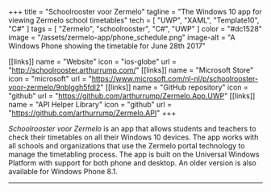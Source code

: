 +++
title = "Schoolrooster voor Zermelo"
tagline = "The Windows 10 app for viewing Zermelo school timetables"
tech = [ "UWP", "XAML", "Template10", "C#" ]
tags = [ "Zermelo", "schoolrooster", "C#", "UWP" ]
color = "#dc1528"
image = "/assets/zermelo-app/phone_schedule.png"
image-alt = "A Windows Phone showing the timetable for June 28th 2017"

[[links]]
name = "Website"
icon = "ios-globe"
url = "http://schoolrooster.arthurrump.com/"
[[links]]
name = "Microsoft Store"
icon = "microsoft"
url = "https://www.microsoft.com/nl-nl/p/schoolrooster-voor-zermelo/9nblggh5fdl2"
[[links]]
name = "GitHub repository"
icon = "github"
url = "https://github.com/arthurrump/Zermelo.App.UWP"
[[links]]
name = "API Helper Library"
icon = "github"
url = "https://github.com/arthurrump/Zermelo.API"
+++

*Schoolrooster voor Zermelo* is an app that allows students and teachers to check their timetables on all their Windows 10 devices. The app works with all schools and organizations that use the Zermelo portal technology to manage the timetabling process. The app is built on the Universal Windows Platform with support for both phone and desktop. An older version is also available for Windows Phone 8.1.

---
